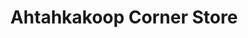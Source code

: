 ---
title: "Ahtahkakoop Corner Store"
url: /ahtahkakoop/ahtahkakoop-corner-store/
shop: convenience
---